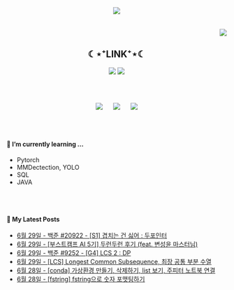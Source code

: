 

<div align="center">
<img src="https://capsule-render.vercel.app/api?type=waving&color=timeGradient&height=300&section=header&text=JAMONG%205&fontSize=90" /> <br>
<!-- <body style="font-size:100px">반갑습니다! 머신러닝 엔지니어, CV 딥러닝 모델링 직무를 지망하는 개발자의 깃허브 입니다.</body> -->
<br><br>
</div>
<div align="right">
  <img src="https://hits.seeyoufarm.com/api/count/incr/badge.svg?url=https%3A%2F%2Fgithub.com%2Fjennifer060697&count_bg=%23708FD3&title_bg=%23515151&icon=ghostery.svg&icon_color=%23E7E7E7&title=HITS%21%21&edge_flat=false"/>
</div>

<h2 align="center">☾⋆⁺LINK⁺⋆☾</h2>
<div align="center">
  <a href="https://jamong-5.tistory.com/"><img src="https://img.shields.io/badge/DailyBlog-09B3AF?style=flat-square&logo=Tistory&logoColor=white&link=https://jamong-5.tistory.com/"/></a>
<!--   <a href="https://www.kaggle.com/jamong5"><img src="https://img.shields.io/badge/Kaggle-20BEFF?style=flat-square&logo=Kaggle&logoColor=white&link=https://www.kaggle.com/jamong5"/></a> -->
  <a href="mailto:oennifer060697@gmail.com"><img src="https://img.shields.io/badge/Email-FF4785?style=flat-square&logo=Gmail&logoColor=white&link=mailto:oennifer060697@gmail.com"/></a>
</div>

<!-- <h2 align="center">☾⋆⁺Available⁺⋆☾</h2>
<div align="center">
  <img src="https://img.shields.io/badge/Python-00B1E7?logo=Python&logoColor=white"/>
  <img src="https://img.shields.io/badge/C++-00599C?logo=C%2B%2B&logoColor=white"/>
  <img src="https://img.shields.io/badge/C-000000?logo=C&logoColor=white"/>
</div> -->

<br><br>

<div align="center">
  <img src = "https://github-readme-stats.vercel.app/api?username=jennifer060697&theme=great-gatsby&show_icons=true">
  <t>&nbsp;&nbsp;&nbsp;&nbsp;</t>
  <img src = "http://mazassumnida.wtf/api/v2/generate_badge?boj=jennifer0606">
  <t>&nbsp;&nbsp;&nbsp;&nbsp;</t>
  <img src = "https://github-readme-stats.vercel.app/api/top-langs/?username=jennifer060697&layout=compact">
</div>

<br><br>

#### 🌱 I’m currently learning ...
- Pytorch
- MMDectection, YOLO
- SQL
- JAVA

<br><br>
#### 🌱 My Latest Posts

 - [6월 29일 - 백준 #20922 - [S1] 겹치는 건 싫어 :  두포인터](https://jamong-5.tistory.com/entry/%EB%B0%B1%EC%A4%80-20922-S1-%EA%B2%B9%EC%B9%98%EB%8A%94-%EA%B1%B4-%EC%8B%AB%EC%96%B4-%08%EB%91%90%ED%8F%AC%EC%9D%B8%ED%84%B0)
 - [6월 29일 - [부스트캠프 AI 5기] 두런두런 후기 (feat. 변성윤 마스터님)](https://jamong-5.tistory.com/entry/%EB%B6%80%EC%8A%A4%ED%8A%B8%EC%BA%A0%ED%94%84-AI-5%EA%B8%B0-%EB%91%90%EB%9F%B0%EB%91%90%EB%9F%B0-%ED%9B%84%EA%B8%B0-feat-%EB%B3%80%EC%84%B1%EC%9C%A4-%EB%A7%88%EC%8A%A4%ED%84%B0%EB%8B%98)
 - [6월 29일 - 백준 #9252 - [G4] LCS 2 : DP](https://jamong-5.tistory.com/entry/%EB%B0%B1%EC%A4%80-9252-G4-LCS-2-DP)
 - [6월 29일 - [LCS] Longest Common Subsequence, 최장 공통 부분 수열](https://jamong-5.tistory.com/entry/LCS-Longest-Common-Subsequence-%EC%B5%9C%EC%9E%A5-%EA%B3%B5%ED%86%B5-%EB%B6%80%EB%B6%84-%EC%88%98%EC%97%B4)
 - [6월 28일 - [conda] 가상환경 만들기, 삭제하기, list 보기, 주피터 노트북 연결](https://jamong-5.tistory.com/entry/conda-%EA%B0%80%EC%83%81%ED%99%98%EA%B2%BD-%EB%A7%8C%EB%93%A4%EA%B8%B0-%EC%82%AD%EC%A0%9C%ED%95%98%EA%B8%B0-list-%EB%B3%B4%EA%B8%B0-%EC%A3%BC%ED%94%BC%ED%84%B0-%EB%85%B8%ED%8A%B8%EB%B6%81-%EC%97%B0%EA%B2%B0)
 - [6월 28일 - [fstring] fstring으로 숫자 포맷팅하기](https://jamong-5.tistory.com/entry/fstring-fstring%EC%9C%BC%EB%A1%9C-%EC%88%AB%EC%9E%90-%ED%8F%AC%EB%A7%B7%ED%8C%85%ED%95%98%EA%B8%B0)
